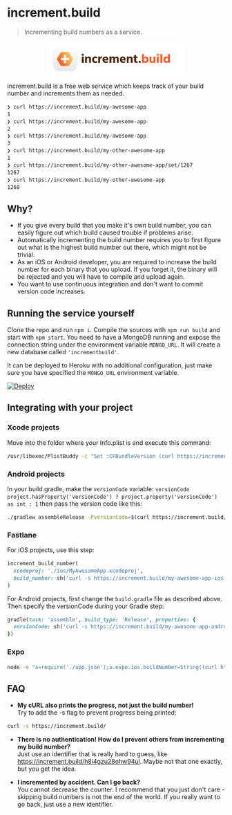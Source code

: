 # increment.build

> Incrementing build numbers as a service.

<p align="center">
<img src="static/logo.png" align="center" height="80">
</p>

increment.build is a free web service which keeps track of your build number and increments them as needed.

```sh
❯ curl https://increment.build/my-awesome-app
1
❯ curl https://increment.build/my-awesome-app
2
❯ curl https://increment.build/my-awesome-app
3
❯ curl https://increment.build/my-other-awesome-app
1
❯ curl https://increment.build/my-other-awesome-app/set/1267
1267
❯ curl https://increment.build/my-other-awesome-app
1268
```

## Why?
- If you give every build that you make it's own build number, you can easily figure out which build caused trouble if problems arise.
- Automatically incrementing the build number requires you to first figure out what is the highest build number out there, which might not be trivial.
- As an iOS or Android developer, you are required to increase the build number for each binary that you upload. If you forget it, the binary will be rejected and you will have to compile and upload again.
- You want to use continuous integration and don't want to commit version code increases.

## Running the service yourself
Clone the repo and run `npm i`. Compile the sources with `npm run build` and start with `npm start`.
You need to have a MongoDB running and expose the connection string under the environment variable `MONGO_URL`. It will create a new database called `'incrementbuild'`.

It can be deployed to Heroku with no additional configuration, just make sure you have specified the `MONGO_URL` environment variable.

[![Deploy](https://www.herokucdn.com/deploy/button.svg)](https://heroku.com/deploy)

## Integrating with your project

### Xcode projects

Move into the folder where your Info.plist is and execute this command:

```sh
/usr/libexec/PlistBuddy -c "Set :CFBundleVersion (curl https://increment.build/my-awesome-app)" Info.plist
```

### Android projects

In your build.gradle, make the `versionCode` variable:
`versionCode project.hasProperty('versionCode') ? project.property('versionCode') as int : 1`
then pass the version code like this:

```sh
./gradlew assembleRelease -PversionCode=$(curl https://increment.build/my-awesome-app)
```

### Fastlane
For iOS projects, use this step:
```rb
increment_build_number(
  xcodeproj: './ios/MyAwesomeApp.xcodeproj',
  build_number: sh('curl -s https://increment.build/my-awesome-app-ios')
)
```

For Android projects, first change the `build.gradle` file as described above. Then specify the versionCode during your Gradle step:

```rb
gradle(task: 'assemble', build_type: 'Release', properties: {
  versionCode: sh('curl -s https://increment.build/my-awesome-app-android')
})
```

### Expo
```sh
node -e "a=require('./app.json');a.expo.ios.buildNumber=String((curl https://increment.build/my-app-ios));a.expo.android.versionCode=(curl https://increment.build/my-app-android);require('fs').writeFileSync('app.json', JSON.stringify(a, null, 2))"
```

## FAQ
- **My cURL also prints the progress, not just the build number!** <br>
Try to add the -s flag to prevent progress being printed:
```sh
curl -s https://increment.build/
```

- **There is no authentication! How do I prevent others from incrementing my build number?** <br>
Just use an identifier that is really hard to guess, like https://increment.build/h8i4gzu28ohw94ul. Maybe not that one exactly, but you get the idea.

- **I incremented by accident. Can I go back?** <br>
You cannot decrease the counter. I recommend that you just don't care - skipping build numbers is not the end of the world. If you really want to go back, just use a new identifier.
